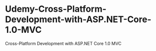 # Udemy-Cross-Platform-Development-with-ASP.NET-Core-1.0-MVC
Cross-Platform Development with ASP.NET Core 1.0 MVC
